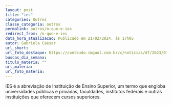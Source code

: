 ```yaml
---
layout: post
title: "ies"
categories: Outros
classe_categoria: outros
permalink: outros/o-que-e-ies
redirect_from: /o-que-e-ies
data_hora_atualizacao: Publicado em 21/02/2024, às 17h05
autor: Gabriela Caesar
url_short: 
url_foto_destaque: https://conteudo.imguol.com.br/c/noticias/d7/2023/07/06/tela-de-celular-com-o-app-threads-da-meta-1688648748382_v2_900x506.jpg
buscas_dia_semana: 
titulo_materia: ""
url_materia: 
url_foto_materia: 
---
```

IES é a abreviação de Instituição de Ensino Superior, um termo que engloba universidades públicas e privadas, faculdades, institutos federais e outras instituições que oferecem cursos superiores.

